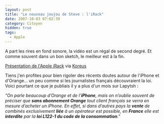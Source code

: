 ```yaml
---
layout: post
title: "Le nouveau joujou de Steve : l'iRack"
date: 2007-10-03 07:02:39
category: Citoyen
hidden: true
tags:
  - Apple
---
```


A part les rires en fond sonore, la vidéo est un régal de second degré. Et comme souvent dans un bon sketch, le meilleur est à la fin.

[Présentation de l'Apple iRack](//www.koreus.com/video/irack.html) via [Koreus](http://www.koreus.com/modules/news/)

Tiens j'en profites pour bien rigoler des récents doutes autour de l'iPhone et d'Orange… un peu comme si les journalistes français découvraient la loi. Voici pourtant ce que je publiais il y a plus d'un mois sur Lapytsh&nbsp;:

_&quot;On parle beaucoup d&#x2019;Orange et de l&#x2019;**iPhone**, mais on n&#x2019;oublie souvent de préciser que **sans abonnement Orange** tout client français se verra en mesure d&#x2019;acheter un iPhone. En effet, si dans d&#x2019;autres pays la **vente** de combinés exclusivement **liée** à un opérateur est possible, en **France** elle est **interdite** par la __loi L122-1 du code de la consommation__.&quot;_